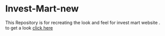 # Invest-Mart-new

This Repository is for recreating the look and feel for invest mart website . 
to get a look  [click here](https://demonster1999.github.io/Invest-Mart-new/index.html)
